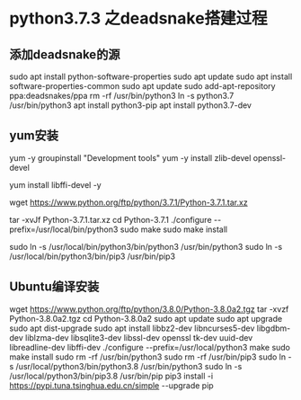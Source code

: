 # python3.7.3 之deadsnake搭建过程

## 添加deadsnake的源

sudo apt install python-software-properties
sudo apt update
sudo apt install software-properties-common
sudo apt update
sudo add-apt-repository ppa:deadsnakes/ppa
rm -rf /usr/bin/python3
ln -s python3.7 /usr/bin/python3
apt install python3-pip
apt install python3.7-dev

## yum安装

yum -y groupinstall "Development tools"
yum -y install zlib-devel openssl-devel

yum install libffi-devel -y

wget https://www.python.org/ftp/python/3.7.1/Python-3.7.1.tar.xz

tar -xvJf Python-3.7.1.tar.xz
cd Python-3.7.1
./configure --prefix=/usr/local/bin/python3
sudo make
sudo make install

sudo ln -s /usr/local/bin/python3/bin/python3 /usr/bin/python3
sudo ln -s /usr/local/bin/python3/bin/pip3 /usr/bin/pip3

## Ubuntu编译安装

wget https://www.python.org/ftp/python/3.8.0/Python-3.8.0a2.tgz
tar -xvzf Python-3.8.0a2.tgz
cd Python-3.8.0a2
sudo apt update
sudo apt upgrade
sudo apt dist-upgrade
sudo apt install libbz2-dev libncurses5-dev libgdbm-dev liblzma-dev libsqlite3-dev libssl-dev openssl tk-dev uuid-dev libreadline-dev libffi-dev
./configure --prefix=/usr/local/python3
make
sudo make install
sudo rm -rf /usr/bin/python3
sudo rm -rf /usr/bin/pip3
sudo ln -s /usr/local/python3/bin/python3.8 /usr/bin/python3
sudo ln -s /usr/local/python3/bin/pip3.8 /usr/bin/pip
pip3 install -i https://pypi.tuna.tsinghua.edu.cn/simple  --upgrade pip